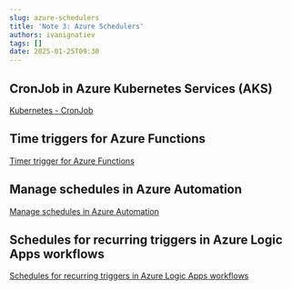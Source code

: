 ```yaml
---
slug: azure-schedulers
title: 'Note 3: Azure Schedulers'
authors: ivanignatiev
tags: []
date: 2025-01-25T09:30
---
```


## CronJob in Azure Kubernetes Services (AKS)

[Kubernetes - CronJob](https://kubernetes.io/docs/concepts/workloads/controllers/cron-jobs/)

## Time triggers for Azure Functions 

[Timer trigger for Azure Functions](https://learn.microsoft.com/en-us/azure/azure-functions/functions-bindings-timer)

## Manage schedules in Azure Automation

[Manage schedules in Azure Automation](https://learn.microsoft.com/en-us/azure/automation/shared-resources/schedules)

## Schedules for recurring triggers in Azure Logic Apps workflows

[Schedules for recurring triggers in Azure Logic Apps workflows](https://learn.microsoft.com/en-us/azure/logic-apps/concepts-schedule-automated-recurring-tasks-workflows)
